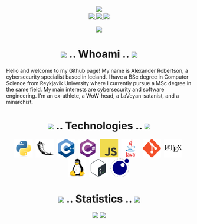 <!--- Profile presentation README.md for https://www.github.com/SashaTheGray

This file was based off of the design found at
https://www.sitepoint.com/github-profile-readme/

Author: Alexander "Sasha" Robertson
Year: 2022
--->

[ACCENT_COLOR]: 07b5b5

<!--- ---------------- --->
<!--- PAGE TOP SECTION --->
<!--- ---------------- --->

<!--- Add a gif at the top of the page --->

<div id="top-header" align="center">
    <img src="https://media.giphy.com/media/w1xKufcsyUX91BAgid/giphy.gif" width="250"/>
</div>


<!--- Add social media badges --->
<!--- Source: https://dev.to/envoy_/150-badges-for-github-pnk --->

<div id="social-media-badges" align="center">
    <!--- Add a LinkedIn profile banner --->
    <a href="https://www.linkedin.com/in/sashathegray/">  
        <img src="https://img.shields.io/badge/LinkedIn-black?style=for-the-badge&logo=linkedin&logoColor=cyan" width="150" />
    </a>
    <!--- Add a Github profile banner --->
    <a href="https://github.com/sashathegray">
        <img src="https://img.shields.io/badge/Github-black?style=for-the-badge&logo=github&logoColor=cyan" width="150" />
    </a>
    <!--- Adda Twitter profile banner --->
    <a href="https://twitter.com/_sashathegray_">
        <img src="https://img.shields.io/badge/Twitter-black?style=for-the-badge&logo=twitter&logoColor=cyan" width="150" />
    </a>
</div>

<br/>

<!--- Add a Github profile visit counter --->
<!--- Source: https://github.com/antonkomarev/github-profile-views-counter --->

<div id="view-counter" align="center">
    <img src="https://komarev.com/ghpvc/?username=SashaTheGray&style=for-the-badge&color=07b5b5&label=Profile Visits" width="150"/>
</div>

<!--- ------------------- --->
<!--- PAGE MIDDLE SECTION --->
<!--- ------------------- --->

<!--- Add a greeting --->

<h1 id="greeting-heading" align="center">
    <img src="https://media.giphy.com/media/ry4SKoAefPnSU59TcY/giphy.gif" width="50px"/>
    .. Whoami ..
    <img src="https://media.giphy.com/media/ry4SKoAefPnSU59TcY/giphy.gif" width="50px"/>
</h1>



<!-- About me -->

Hello and welcome to my Github page! My name is Alexander Robertson, a cybersecurity specialist based in Iceland.
I have a BSc degree in Computer Science from Reykjavik University where I currently pursue a MSc degree in the same field.
My main interests are cybersecurity and software engineering. I'm an ex-athlete, a WoW-head, a LaVeyan-satanist, and a minarchist.

<!-- Technical stack --->

<h1 id="technologies-heading" align="center">
    <img src="https://media.giphy.com/media/ry4SKoAefPnSU59TcY/giphy.gif" width="50px"/>
    .. Technologies ..
    <img src="https://media.giphy.com/media/ry4SKoAefPnSU59TcY/giphy.gif" width="50px"/>
</h1>

<!--- Source: https://github.com/devicons/devicon/tree/master/icons --->
<div id=technologies align=center>
    <!--- Save this for easier future additions --->
    <!--- <img title="" alt="" width="50" height="50" src=""/>&nbsp --->
    <img title="Python" alt="py" width="50" height="50" src="https://github.com/devicons/devicon/blob/master/icons/python/python-original.svg" />&nbsp
    <img title="Flask" alt="flask" width="50" height="50" src="https://github.com/devicons/devicon/blob/master/icons/flask/flask-original.svg"/>&nbsp
    <img title="Cpp" alt="cpp" width="50" height="50" src="https://github.com/devicons/devicon/blob/master/icons/cplusplus/cplusplus-original.svg"/>&nbsp
    <img title="CSharp" alt="cs" width="50" height="50" src="https://github.com/devicons/devicon/blob/master/icons/csharp/csharp-original.svg"/>&nbsp
    <img title="Javascript" alt="js" width="50" height="50" src="https://github.com/devicons/devicon/blob/master/icons/javascript/javascript-original.svg"/>&nbsp
    <img title="Java" alt="java" width="50" height="50" src="https://github.com/devicons/devicon/blob/master/icons/java/java-original-wordmark.svg" />&nbsp
    <img title="Git" alt="git" width="50" height="50" src="https://github.com/devicons/devicon/blob/master/icons/git/git-original.svg"/>&nbsp
    <img title="LaTex" alt="tex" width="50" height="50" src="https://github.com/devicons/devicon/blob/master/icons/latex/latex-original.svg"/>&nbsp
    <img title="Linux" alt="linux" width="50" height="50" src="https://github.com/devicons/devicon/blob/master/icons/linux/linux-original.svg"/>&nbsp
    <img title="Bash" alt="bash" width="50" height="50" src="https://github.com/devicons/devicon/blob/master/icons/bash/bash-original.svg"/>&nbsp
    <img title="Lua" alt="lua" width="50" height="50" src="https://github.com/devicons/devicon/blob/master/icons/lua/lua-original.svg"/>&nbsp
</div>

<!--- ------------------- --->
<!--- PAGE BOTTOM SECTION --->
<!--- ------------------- --->

<h1 id="statistics-heading" align="center">
    <img src="https://media.giphy.com/media/ry4SKoAefPnSU59TcY/giphy.gif" width="50px"/>
    .. Statistics ..
    <img src="https://media.giphy.com/media/ry4SKoAefPnSU59TcY/giphy.gif" width="50px"/>
</h1>

<!--- Add Github statistics --->

<div id=github-stats align=center>
    <!--- Add a Github stats card --->
    <img width="500px" src="https://github-readme-stats.vercel.app/api?username=sashathegray&show_icons=true&hide_border=false&&count_private=true&include_all_commits=true&title_color=07b5b5&text_color=07b5b5&icon_color=07b5b5&border_color=07b5b5&bg_color=DEG,111111,222222,333333,444444,555555" />
    <!--- Add a Github top languages card --->
    <img width="300px" src="https://github-readme-stats.vercel.app/api/top-langs/?username=sashathegray&show_icons=true&hide_border=false&&count_private=true&include_all_commits=true&title_color=07b5b5&text_color=07b5b5&icon_color=07b5b5&border_color=07b5b5&bg_color=DEG,111111,222222,333333,444444,555555&langs_count=3&custom_title=Top+3+languages used" />
</div>
